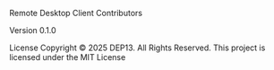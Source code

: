 Remote Desktop Client
Contributors

Version
0.1.0

License
Copyright © 2025 DEP13. All Rights Reserved. This project is licensed under the MIT License